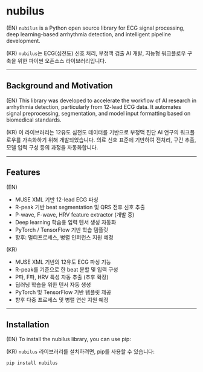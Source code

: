 # nubilus

(EN) `nubilus` is a Python open source library for ECG signal processing, deep learning-based arrhythmia detection, and intelligent pipeline development.

(KR) `nubilus`는 ECG(심전도) 신호 처리, 부정맥 검출 AI 개발, 지능형 워크플로우 구축을 위한 파이썬 오픈소스 라이브러리입니다.

---

## Background and Motivation

(EN) This library was developed to accelerate the workflow of AI research in arrhythmia detection, particularly from 12-lead ECG data. It automates signal preprocessing, segmentation, and model input formatting based on biomedical standards.

(KR) 이 라이브러리는 12유도 심전도 데이터를 기반으로 부정맥 진단 AI 연구의 워크플로우를 가속화하기 위해 개발되었습니다. 의료 신호 표준에 기반하여 전처리, 구간 추출, 모델 입력 구성 등의 과정을 자동화합니다.

---

## Features

(EN)
- MUSE XML 기반 12-lead ECG 파싱
- R-peak 기반 beat segmentation 및 QRS 전후 신호 추출
- P-wave, F-wave, HRV feature extractor (개발 중)
- Deep learning 학습용 입력 텐서 생성 자동화
- PyTorch / TensorFlow 기반 학습 템플릿
- 향후: 멀티프로세스, 병렬 인퍼런스 지원 예정

(KR)
- MUSE XML 기반의 12유도 ECG 파싱 기능
- R-peak를 기준으로 한 beat 분할 및 입력 구성
- P파, F파, HRV 특성 자동 추출 (추후 확장)
- 딥러닝 학습을 위한 텐서 자동 생성
- PyTorch 및 TensorFlow 기반 템플릿 제공
- 향후 다중 프로세스 및 병렬 연산 지원 예정

---

## Installation

(EN) To install the nubilus library, you can use pip:

(KR) `nubilus` 라이브러리를 설치하려면, pip를 사용할 수 있습니다:

```sh
pip install nubilus
